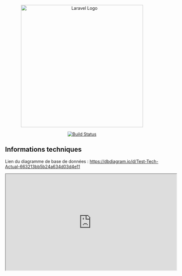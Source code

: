 <p align="center"><img src="https://www.groupeactual.eu/img/front/logo-actual-agencemploi.png" width="400" alt="Laravel Logo"></p>

<p align="center">
<a href="https://github.com/Sebastien-Lampazona/test-tech-actual/workflows/tests/badge.svg/actions"><img src="https://github.com/Sebastien-Lampazona/test-tech-actual/workflows/tests/badge.svg/workflows/tests/badge.svg" alt="Build Status"></a>
</p>

## Informations techniques

Lien du diagramme de base de données : https://dbdiagram.io/d/Test-Tech-Actual-663213bb5b24a634d03d4e11

<iframe width="560" height="315" src='https://dbdiagram.io/e/663213bb5b24a634d03d4e11/663215ab5b24a634d03d6ca2'> </iframe>
